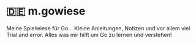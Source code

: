# 🇩🇪 m.gowiese

Meine Spielwiese für Go... Kleine Anleitungen, Notizen und vor allem viel Trial and error. Alles was mir hilft um Go zu lernen und verstehen!
